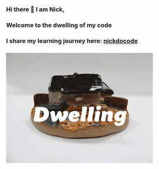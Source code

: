 ### Hi there 👋 I am Nick,

### Welcome to the dwelling of my code

### I share my learning journey here: [nickdocode](https://nickdocode.com/)

### ![dwelling](https://github.com/Nickchen2016/Nickchen2016/blob/master/img/home.gif)



<!-- YOUTUBE:START -->
<!-- YOUTUBE:END -->

